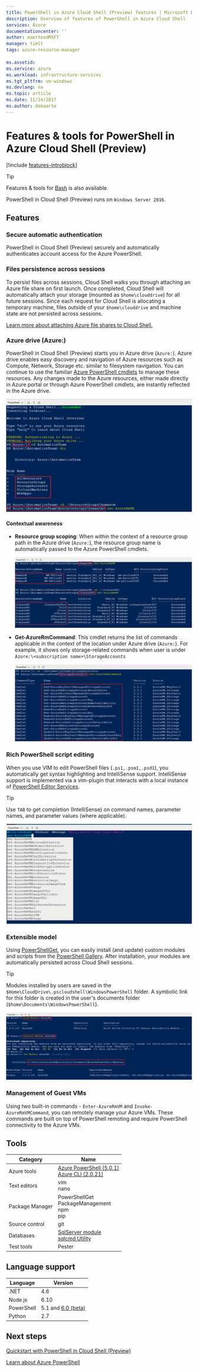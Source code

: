 ```yaml
---
title: PowerShell in Azure Cloud Shell (Preview) features | Microsoft Docs
description: Overview of features of PowerShell in Azure Cloud Shell
services: Azure
documentationcenter: ''
author: maertendMSFT
manager: timlt
tags: azure-resource-manager

ms.assetid:
ms.service: azure
ms.workload: infrastructure-services
ms.tgt_pltfrm: vm-windows
ms.devlang: na
ms.topic: article
ms.date: 11/14/2017
ms.author: damaerte
---
```


# Features & tools for PowerShell in Azure Cloud Shell (Preview)

[!include [features-introblock](../../includes/cloud-shell-features-introblock.md)]

> [!TIP]
> Features & tools for [Bash](features.md) is also available.

PowerShell in Cloud Shell (Preview) runs on `Windows Server 2016`.

## Features

### Secure automatic authentication

PowerShell in Cloud Shell (Preview) securely and automatically authenticates account access for the Azure PowerShell.

### Files persistence across sessions

To persist files across sessions, Cloud Shell walks you through attaching an Azure file share on first launch.
Once completed, Cloud Shell will automatically attach your storage (mounted as `$home\clouddrive`) for all future sessions.
Since each request for Cloud Shell is allocating a temporary machine, files outside of your `$home\clouddrive` and machine state are not persisted across sessions.

[Learn more about attaching Azure file shares to Cloud Shell.](persisting-shell-storage-powershell.md)

### Azure drive (Azure:)

PowerShell in Cloud Shell (Preview) starts you in Azure drive (`Azure:`).
Azure drive enables easy discovery and navigation of Azure resources such as Compute, Network, Storage etc. similar to filesystem navigation.
You can continue to use the familiar [Azure PowerShell cmdlets](https://docs.microsoft.com/en-us/powershell/azure) to manage these resources.
Any changes made to the Azure resources, either made directly in Azure portal or through Azure PowerShell cmdlets, are instantly reflected in the Azure drive.

![](media/features-powershell/azure-drive.png)

#### Contextual awareness

- **Resource group scoping**: When within the context of a resource group path in the Azure drive (`Azure:`), the resource group name is automatically passed to the Azure PowerShell cmdlets.

    ![](media/features-powershell/resource-group-autocomplete.png)

- **Get-AzureRmCommand**: This cmdlet returns the list of commands applicable in the context of the location under Azure drive (`Azure:`). For example, it shows only storage-related commands when user is under `Azure:\<subscription name>\StorageAccounts`

    ![](media/features-powershell/get-azurermcommand.png)

### Rich PowerShell script editing

When you use VIM to edit PowerShell files (`.ps1,.psm1,.psd1`), you automatically get syntax highlighting and IntelliSense support.
IntelliSense support is implemented via a vim-plugin that interacts with a local instance of [PowerShell Editor Services](https://github.com/PowerShell/PowerShellEditorServices).

> [!TIP]
> Use `TAB` to get completion (IntelliSense) on command names, parameter names, and parameter values (where applicable).

![](media/features-powershell/powershell-editing-vim.png)

### Extensible model

Using [PowerShellGet](https://docs.microsoft.com/powershell/module/powershellget), you can easily install (and update) custom modules and scripts from the [PowerShell Gallery](https://www.powershellgallery.com).
After installation, your modules are automatically persisted across Cloud Shell sessions.

> [!TIP]
> Modules installed by users are saved in the `$Home\CloudDrive\.pscloudshell\WindowsPowerShell` folder. A symbolic link for this folder is created in the user's documents folder (`$home\Documents\WindowsPowerShell`).

![](media/features-powershell/powershellget-module.png)

### Management of Guest VMs

Using two built-in commands - `Enter-AzureRmVM` and `Invoke-AzureRmVMCommand`, you can remotely manage your Azure VMs.
These commands are built on top of PowerShell remoting and require PowerShell connectivity to the Azure VMs.

## Tools

|**Category**    |**Name**                                 |
|----------------|-----------------------------------------|
|Azure tools     |[Azure PowerShell (5.0.1)](https://docs.microsoft.com/powershell/azure/overview?view=azurermps-5.0.0)<br> [Azure CLI (2.0.21)](https://docs.microsoft.com/en-us/cli/azure/overview)|
|Text editors    |vim<br> nano                             |
|Package Manager |PowerShellGet<br> PackageManagement<br> npm<br> pip |
|Source control  |git                                      |
|Databases       |[SqlServer module](https://www.powershellgallery.com/packages/SqlServer)<br> [sqlcmd Utility](https://docs.microsoft.com/sql/tools/sqlcmd-utility)      |
|Test tools      |Pester                                   |

## Language support

|**Language**|**Version**|
|------------|-----------|
|.NET        |4.6        |
|Node.js     |6.10       |
|PowerShell  |5.1 and [6.0 (beta)](https://github.com/PowerShell/powershell/releases)       |
|Python      |2.7        |

## Next steps

[Quickstart with PowerShell in Cloud Shell (Preview)](quickstart-powershell.md)

[Learn about Azure PowerShell](https://docs.microsoft.com/powershell/azure/)
